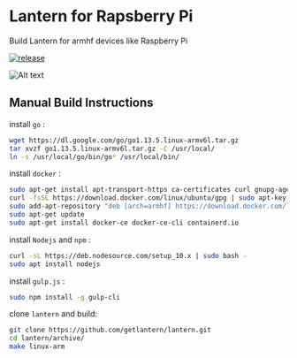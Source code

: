 # Lantern for Rapsberry Pi
Build Lantern for armhf devices like Raspberry Pi

[![release](https://img.shields.io/github/release/getlantern/lantern.svg)](https://github.com/getlantern/lantern/releases/latest)

![Alt text](/../master/banner.png?raw=true "Screenshot")


Manual Build Instructions
-------------------------

install `go` :

```bash
wget https://dl.google.com/go/go1.13.5.linux-armv6l.tar.gz
tar xvzf go1.13.5.linux-armv6l.tar.gz -C /usr/local/
ln -s /usr/local/go/bin/go* /usr/local/bin/
```

install `docker` :

```bash
sudo apt-get install apt-transport-https ca-certificates curl gnupg-agent software-properties-common
curl -fsSL https://download.docker.com/linux/ubuntu/gpg | sudo apt-key add -
sudo add-apt-repository "deb [arch=armhf] https://download.docker.com/linux/ubuntu $(lsb_release -cs) stable"
sudo apt-get update
sudo apt-get install docker-ce docker-ce-cli containerd.io
```

install `Nodejs` and `npm` :

```bash
curl -sL https://deb.nodesource.com/setup_10.x | sudo bash -
sudo apt install nodejs
```

install `gulp.js` :

```bash
sudo npm install -g gulp-cli
```

clone `lantern` and build: 

```bash
git clone https://github.com/getlantern/lantern.git
cd lantern/archive/
make linux-arm
```


